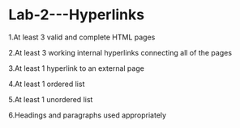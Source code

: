 # Lab-2---Hyperlinks
<body>
<p> 1.At least 3 valid and complete HTML pages </p>
<p> 2.At least 3 working internal hyperlinks connecting all of the pages </p>
<p> 3.At least 1 hyperlink to an external page </p>
<p> 4.At least 1 ordered list</p>
<p> 5.At least 1 unordered list</p>
<p> 6.Headings and paragraphs used appropriately</p>
</body>
